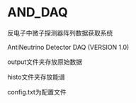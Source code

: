 # AND_DAQ
反电子中微子探测器阵列数据获取系统


AntiNeutrino Detector DAQ (VERSION 1.0)


output文件夹存放原始数据

histo文件夹存放能谱

config.txt为配置文件
